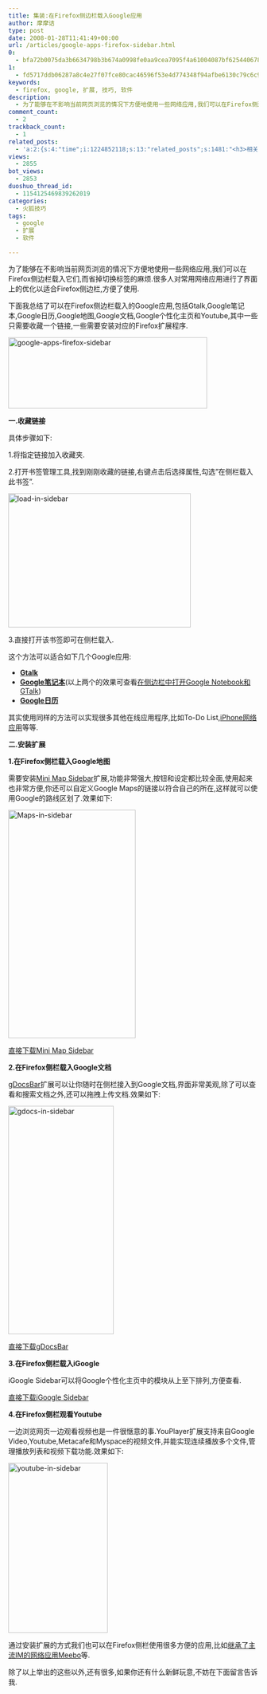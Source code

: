 ```yaml
---
title: 集装:在Firefox侧边栏载入Google应用
author: 摩摩诘
type: post
date: 2008-01-28T11:41:49+00:00
url: /articles/google-apps-firefox-sidebar.html
0:
  - bfa72b0075da3b6634798b3b674a0998fe0aa9cea7095f4a61004087bf6254406789aaf5de714ce0c5a1fb71d408e24d
1:
  - fd5717ddb06287a8c4e27f07fce80cac46596f53e4d774348f94afbe6130c79c6c9c213c5b732b670dcf97ee2191cd15
keywords:
  - firefox, google, 扩展, 技巧, 软件
description:
  - 为了能够在不影响当前网页浏览的情况下方便地使用一些网络应用,我们可以在Firefox侧边栏载入它们,而省掉切换标签的麻烦.很多人对常用网络应用进行了界面上的优化以适合Firefox侧边栏,方便了使用.
comment_count:
  - 2
trackback_count:
  - 1
related_posts:
  - 'a:2:{s:4:"time";i:1224852118;s:13:"related_posts";s:1481:"<h3>相关日志</h3><ul class="related_post"><li><a href="http://www.digglife.cn/articles/manage-multiple-accouts-without-logging-off.html" title="同时管理同一网站的不同帐户:CookieSwap">同时管理同一网站的不同帐户:CookieSwap</a></li><li><a href="http://www.digglife.cn/articles/add-google-toolbar-functions-firefox3.html" title="给Firefox 3添加Google Toolbar的功能">给Firefox 3添加Google Toolbar的功能</a></li><li><a href="http://www.digglife.cn/articles/clean-up-desktop-improve-productivity-2.html" title="彻底清空桌面,让启动程序更加高效Part.2">彻底清空桌面,让启动程序更加高效Part.2</a></li><li><a href="http://www.digglife.cn/articles/clean-up-desktop-improve-productivity-1.html" title="彻底清空桌面,让启动程序更加高效Part.1">彻底清空桌面,让启动程序更加高效Part.1</a></li><li><a href="http://www.digglife.cn/articles/google-analytics-air-beta1-released.html" title="完整Google分析桌面版:Google Analytics AIR Beta 1发布">完整Google分析桌面版:Google Analytics AIR Beta 1发布</a></li><li><a href="http://www.digglife.cn/articles/windows-live-writer-tricks-and-tips.html" title="我的Windows Live Writer使用心得 Part.1">我的Windows Live Writer使用心得 Part.1</a></li><li><a href="http://www.digglife.cn/articles/windows-live-photo-gallery-vs-picasa.html" title="Windows Live照片库 PK Google Picasa">Windows Live照片库 PK Google Picasa</a></li></ul>";}'
views:
  - 2855
bot_views:
  - 2853
duoshuo_thread_id:
  - 1154125469839262019
categories:
  - 火狐技巧
tags:
  - google
  - 扩展
  - 软件

---
```

为了能够在不影响当前网页浏览的情况下方便地使用一些网络应用,我们可以在Firefox侧边栏载入它们,而省掉切换标签的麻烦.很多人对常用网络应用进行了界面上的优化以适合Firefox侧边栏,方便了使用.

下面我总结了可以在Firefox侧边栏载入的Google应用,包括Gtalk,Google笔记本,Google日历,Google地图,Google文档,Google个性化主页和Youtube,其中一些只需要收藏一个链接,一些需要安装对应的Firefox扩展程序.

[<img src="http://digglife.qiniudn.com/wp-content/uploads/3/379/2008/01/google-apps-firefox-sidebar-thumb.png" style="border: 0px none " alt="google-apps-firefox-sidebar" border="0" height="143" width="400" />][1]

<!--more-->

**一.收藏链接**

具体步骤如下:

1.将指定链接加入收藏夹.

2.打开书签管理工具,找到刚刚收藏的链接,右键点击后选择属性,勾选&#8221;在侧栏载入此书签&#8221;.

[<img src="http://digglife.qiniudn.com/wp-content/uploads/3/379/2008/01/load-in-sidebar-thumb.png" style="border: 0px none " alt="load-in-sidebar" border="0" height="269" width="367" />][2]

3.直接打开该书签即可在侧栏载入.

这个方法可以适合如下几个Google应用:

  * <a href="http://talkgadget.google.com/talkgadget/popout" title="Gtalk" target="_blank"><strong>Gtalk</strong></a>
  * <a href="http://www.google.com/notebook/ig?hl=__MSG_locale__" title="Google笔记本" target="_blank"><strong>Google笔记本</strong></a>(以上两个的效果可查看[在侧边栏中打开Google Notebook和GTalk][3])
  * <a href="http://www.google.com/calendar/gadget?up_showAgenda=false&upt_showAgenda=hidden&up_calendarFeeds=%28%7B%7D%29&upt_calendarFeeds=hidden&up_firstDay=0&upt_firstDay=enum&up_dateFormat=0&upt_dateFormat=enum&up_timeFormat=1%3A00pm&upt_timeFormat=enum&up_calendarFeedsImported=0&upt_calendarFeedsImported=hidden&up_showCalendar2=1&upt_showCalendar2=bool〈=en&country=us&.lang=en&.country=us&synd=ig&mid=0&parent&libs=9yKJTwdwCZw%2Flib%2Flibcore.js%2CDXEULJSfpLM%2Flib%2Flibdynamic-height.js%2Cc64nWSZKWFg%2Flib%2Flibsetprefs.js&gsessionid=572U_Oc3Vwc" title="Google日历" target="_blank"><strong>Google日历</strong></a>

其实使用同样的方法可以实现很多其他在线应用程序,比如To-Do List,<a href="http://e-spacy.com/blog/iphone-in-firefox/" title="iPhone网络应用" target="_blank">iPhone网络应用</a>等等.

**二.安装扩展**

**1.在Firefox侧栏载入Google地图**

需要安装<a href="https://addons.mozilla.org/en-US/firefox/addon/5203" title="Mini Map Sidebar" target="_blank">Mini Map Sidebar</a>扩展,功能非常强大,按钮和设定都比较全面,使用起来也非常方便,你还可以自定义Google Maps的链接以符合自己的所在,这样就可以使用Google的路线区划了.效果如下:

[<img src="http://digglife.qiniudn.com/wp-content/uploads/3/379/2008/01/maps-in-sidebar-thumb.png" style="border: 0px none " alt="Maps-in-sidebar" border="0" height="458" width="256" />][4]

<a href="https://addons.mozilla.org/en-US/firefox/downloads/file/20055/mini_map_sidebar-0.1.4.11-fx+fl.xpi" title="直接下载Mini Map Sidebar" target="_blank">直接下载Mini Map Sidebar</a>

**2.在Firefox侧栏载入Google文档**

<a href="http://www.gdocsbar.com/" title="gDocsBar" target="_blank">gDocsBar</a>扩展可以让你随时在侧栏接入到Google文档,界面非常美观,除了可以查看和搜索文档之外,还可以拖拽上传文档.效果如下:

[<img src="http://digglife.qiniudn.com/wp-content/uploads/3/379/2008/01/gdocs-in-sidebar-thumb.png" style="border: 0px none " alt="gdocs-in-sidebar" border="0" height="458" width="212" />][5]

<a href="http://www.gdocsbar.com/files/releases/gdocsbar-0.5.2.xpi" title="直接下载gDocsBar" target="_blank">直接下载gDocsBar</a>

**3.在Firefox侧栏载入iGoogle**

iGoogle Sidebar可以将Google个性化主页中的模块从上至下排列,方便查看.

<a href="https://addons.mozilla.org/en-US/firefox/downloads/file/17302/igoogle_sidebar-1.3.3-fx+fl.xpi" title="直接下载iGoogle Sidebar" target="_blank">直接下载iGoogle Sidebar</a>

**4.在Firefox侧栏观看Youtube**

一边浏览网页一边观看视频也是一件很惬意的事.YouPlayer扩展支持来自Google Video,Youtube,Metacafe和Myspace的视频文件,并能实现连续播放多个文件,管理播放列表和视频下载功能.效果如下:

[<img src="http://digglife.qiniudn.com/wp-content/uploads/3/379/2008/01/youtube-in-sidebar-thumb.png" style="border: 0px none " alt="youtube-in-sidebar" border="0" height="341" width="200" />][6]

通过安装扩展的方式我们也可以在Firefox侧栏使用很多方便的应用,比如<a href="http://www.wappblog.com/50226711/meebofirefoxaeeeae_121831.php" title="继承了主流IM的网络应用Meebo" target="_blank">继承了主流IM的网络应用Meebo</a>等.

除了以上举出的这些以外,还有很多,如果你还有什么新鲜玩意,不妨在下面留言告诉我.

 [1]: https://www.digglife.net/wp-content/uploads/3/379/2008/01/google-apps-firefox-sidebar.png
 [2]: https://www.digglife.net/wp-content/uploads/3/379/2008/01/load-in-sidebar.png
 [3]: https://www.digglife.net/articles/firefox%e5%9c%a8%e4%be%a7%e8%be%b9%e6%a0%8f%e4%b8%ad%e6%89%93%e5%bc%80google-notebook%e5%92%8cgtalk.html
 [4]: https://www.digglife.net/wp-content/uploads/3/379/2008/01/maps-in-sidebar.png
 [5]: https://www.digglife.net/wp-content/uploads/3/379/2008/01/gdocs-in-sidebar.png
 [6]: https://www.digglife.net/wp-content/uploads/3/379/2008/01/youtube-in-sidebar.png